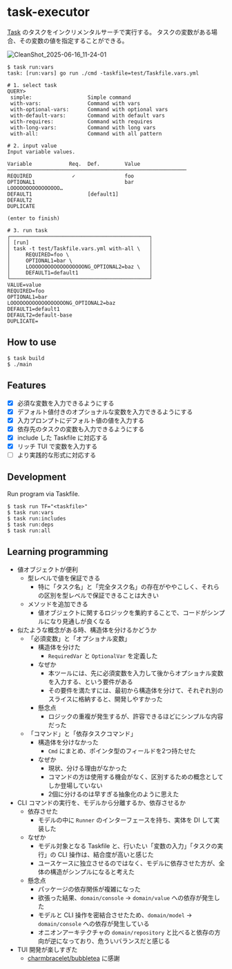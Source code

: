 # task-executor

[Task](https://taskfile.dev/) のタスクをインクリメンタルサーチで実行する。
タスクの変数がある場合、その変数の値を指定することができる。

![CleanShot_2025-06-16_11-24-01](https://github.com/user-attachments/assets/5617d746-527c-4f26-83f0-d10a39866114)

```shell
$ task run:vars
task: [run:vars] go run ./cmd -taskfile=test/Taskfile.vars.yml

# 1. select task
QUERY>
 simple:                  Simple command
 with-vars:               Command with vars
 with-optional-vars:      Command with optional vars
 with-default-vars:       Command with default vars
 with-requires:           Command with requires
 with-long-vars:          Command with long vars
 with-all:                Command with all pattern

# 2. input value
Input variable values.

Variable            Req.  Def.        Value               
──────────────────────────────────────────────────────────
REQUIRED             ✓                foo                  
OPTIONAL1                             bar                  
LOOOOOOOOOOOOOOOO…                                         
DEFAULT1                  [default1]                       
DEFAULT2                                                   
DUPLICATE                                                  

(enter to finish)

# 3. run task
┌─────────────────────────────────────────────┐
│ [run]                                       │
│ task -t test/Taskfile.vars.yml with-all \   │
│     REQUIRED=foo \                          │
│     OPTIONAL1=bar \                         │
│     LOOOOOOOOOOOOOOOOOONG_OPTIONAL2=baz \   │
│     DEFAULT1=default1                       │
└─────────────────────────────────────────────┘
VALUE=value
REQUIRED=foo
OPTIONAL1=bar
LOOOOOOOOOOOOOOOOOONG_OPTIONAL2=baz
DEFAULT1=default1
DEFAULT2=default-base
DUPLICATE=
```

## How to use

```shell
$ task build
$ ./main
```

## Features

- [x] 必須な変数を入力できるようにする
- [x] デフォルト値付きのオプショナルな変数を入力できるようにする
- [x] 入力プロンプトにデフォルト値の値を入力する
- [x] 依存先のタスクの変数も入力できるようにする
- [x] include した Taskfile に対応する
- [x] リッチ TUI で変数を入力する
- [ ] より実践的な形式に対応する

## Development

Run program via Taskfile.

```shell
$ task run TF="<taskfile>"
$ task run:vars
$ task run:includes
$ task run:deps
$ task run:all
```

## Learning programming

- 値オブジェクトが便利
  - 型レベルで値を保証できる
    - 特に「タスク名」と「完全タスク名」の存在がややこしく、それらの区別を型レベルで保証できることは大きい
  - メソッドを追加できる
    - 値オブジェクトに関するロジックを集約することで、コードがシンプルになり見通しが良くなる
- 似たような概念がある時、構造体を分けるかどうか
  - 「必須変数」と「オプショナル変数」
    - 構造体を分けた
      - `RequiredVar` と `OptionalVar` を定義した
    - なぜか
      - 本ツールには、先に必須変数を入力して後からオプショナル変数を入力する、という要件がある
      - その要件を満たすには、最初から構造体を分けて、それぞれ別のスライスに格納すると、開発しやすかった
    - 懸念点
      - ロジックの重複が発生するが、許容できるほどにシンプルな内容だった
  - 「コマンド」と「依存タスクコマンド」
    - 構造体を分けなかった
      - `Cmd` にまとめ、ポインタ型のフィールドを2つ持たせた
    - なぜか
      - 現状、分ける理由がなかった
      - コマンドの方は使用する機会がなく、区別するための概念としてしか登場していない
      - 2個に分けるのは早すぎる抽象化のように思えた
- CLI コマンドの実行を、モデルから分離するか、依存させるか
  - 依存させた
    - モデルの中に `Runner` のインターフェースを持ち、実体を DI して実装した
  - なぜか
    - モデル対象となる Taskfile と、行いたい「変数の入力」「タスクの実行」の CLI 操作は、結合度が高いと感じた
    - ユースケースに独立させるのではなく、モデルに依存させた方が、全体の構造がシンプルになると考えた
  - 懸念点
    - パッケージの依存関係が複雑になった
    - 欲張った結果、`domain/console` -> `domain/value` への依存が発生した
    - モデルと CLI 操作を密結合させたため、`domain/model` -> `domain/console` への依存が発生している
    - オニオンアーキテクチャの `domain/repository` と比べると依存の方向が逆になっており、危ういバランスだと感じる
- TUI 開発が楽しすぎた
  - [charmbracelet/bubbletea](https://github.com/charmbracelet/bubbletea) に感謝
